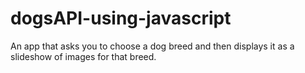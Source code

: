 # dogsAPI-using-javascript
An app that asks you to choose a dog breed and then displays it as a slideshow of images for that breed.
